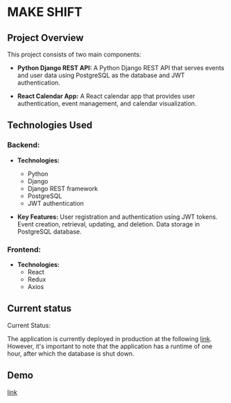 # MAKE SHIFT

## Project Overview

This project consists of two main components:

- **Python Django REST API:** A Python Django REST API that serves events and user data using PostgreSQL as the database and JWT authentication.

- **React Calendar App:** A React calendar app that provides user authentication, event management, and calendar visualization.

## Technologies Used

### Backend:

- **Technologies:**

  - Python
  - Django
  - Django REST framework
  - PostgreSQL
  - JWT authentication


- **Key Features:** User registration and authentication using JWT tokens.
Event creation, retrieval, updating, and deletion.
Data storage in PostgreSQL database.

### Frontend:

- **Technologies:**
  - React
  - Redux
  - Axios

## Current status
Current Status:

The application is currently deployed in production at the following [link](https://314b7aea-ba9e-4e77-b02a-fa391ce1d99a.e1-us-cdp-2.choreoapps.dev/). However, it's important to note that the application has a runtime of one hour, after which the database is shut down.

## Demo
[link](https://drive.google.com/file/d/1U9CGfxkKT55NU5XNdFK2aueCTqiod10g/view?usp=sharing)